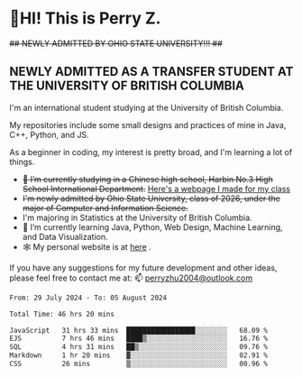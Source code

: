 # 🌄HI! This is Perry Z. <br> #
<s>## NEWLY ADMITTED BY OHIO STATE UNIVERSITY!!! ##</s>
## NEWLY ADMITTED AS A TRANSFER STUDENT AT THE UNIVERSITY OF BRITISH COLUMBIA ##
I'm an international student studying at the University of British Columbia. <br>

My repositories include some small designs and practices of mine in Java, C++, Python, and JS. <br>

As a beginner in coding, my interest is pretty broad, and I'm learning a lot of things. <br>
- <s>🔭 I’m currently studying in a Chinese high school, Harbin No.3 High School International Department.</s> [Here's a webpage I made for my class](https://perry2004.github.io/weirdos/)
- <s> I'm newly admitted by Ohio State University, class of 2026, under the major of Computer and Information Science. </s>
- I'm majoring in Statistics at the University of British Columbia. 
- 🌱 I’m currently learning Java, Python, Web Design, Machine Learning, and Data Visualization. 
- 🕸️ My personal website is at <a href="https://zhu-yp.cn">here</a> .  

If you have any suggestions for my future development and other ideas, please feel free to contact me at: 📫 [perryzhu2004@outlook.com](mailto:perryzhu2004@outlook.com)

<!--START_SECTION:waka-->

```txt
From: 29 July 2024 - To: 05 August 2024

Total Time: 46 hrs 20 mins

JavaScript   31 hrs 33 mins  █████████████████░░░░░░░░   68.09 %
EJS          7 hrs 46 mins   ████▒░░░░░░░░░░░░░░░░░░░░   16.76 %
SQL          4 hrs 31 mins   ██▒░░░░░░░░░░░░░░░░░░░░░░   09.76 %
Markdown     1 hr 20 mins    ▓░░░░░░░░░░░░░░░░░░░░░░░░   02.91 %
CSS          26 mins         ▒░░░░░░░░░░░░░░░░░░░░░░░░   00.96 %
```

<!--END_SECTION:waka-->
